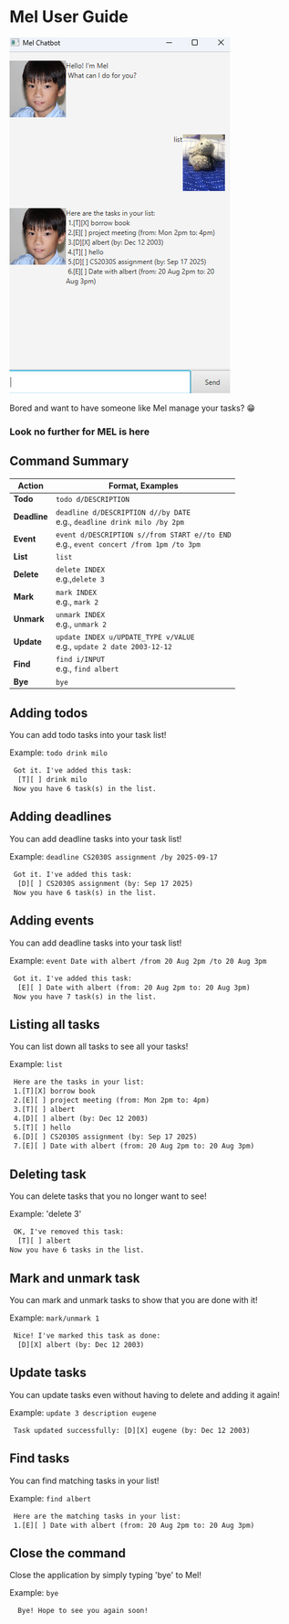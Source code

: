 # Mel User Guide


![Screenshot of the representative product](Ui.png)

Bored and want to have someone like Mel manage your tasks? :grin:
### Look no further for MEL is here

## Command Summary
| Action       | Format, Examples                                                                           |
|--------------|--------------------------------------------------------------------------------------------|
| **Todo**     | `todo d/DESCRIPTION`                                                                       |
| **Deadline** | `deadline d/DESCRIPTION d//by DATE`<br/> e.g., `deadline drink milo /by 2pm`               |
| **Event**    | `event d/DESCRIPTION s//from START e//to END`<br/> e.g., `event concert /from 1pm /to 3pm` 
| **List**     | `list`                                                                                     
| **Delete**   | `delete INDEX` <br/> e.g.,`delete 3`                                                       
| **Mark**     | `mark INDEX` <br/> e.g., `mark 2`                                                          
| **Unmark**   | `unmark INDEX` <br/> e.g., `unmark 2`                                                      
| **Update**   | `update INDEX u/UPDATE_TYPE v/VALUE` <br/> e.g., `update 2 date 2003-12-12`                
| **Find**     | `find i/INPUT` <br/> e.g., `find albert`                                                   
| **Bye**      | `bye`                                                                                     

 

## Adding todos

You can add todo tasks into your task list!


Example: `todo drink milo`


```
 Got it. I've added this task:
  [T][ ] drink milo
 Now you have 6 task(s) in the list.
```

## Adding deadlines

You can add deadline tasks into your task list!


Example: `deadline CS2030S assignment /by 2025-09-17`

```
 Got it. I've added this task:
  [D][ ] CS2030S assignment (by: Sep 17 2025)
 Now you have 6 task(s) in the list.
```


## Adding events

You can add deadline tasks into your task list!


Example: `event Date with albert /from 20 Aug 2pm /to 20 Aug 3pm`

```
 Got it. I've added this task:
  [E][ ] Date with albert (from: 20 Aug 2pm to: 20 Aug 3pm)
 Now you have 7 task(s) in the list.
```


## Listing all tasks

You can list down all tasks to see all your tasks!

Example: `list`

```
 Here are the tasks in your list:
 1.[T][X] borrow book
 2.[E][ ] project meeting (from: Mon 2pm to: 4pm)
 3.[T][ ] albert
 4.[D][ ] albert (by: Dec 12 2003)
 5.[T][ ] hello
 6.[D][ ] CS2030S assignment (by: Sep 17 2025)
 7.[E][ ] Date with albert (from: 20 Aug 2pm to: 20 Aug 3pm)

```

## Deleting task

You can delete tasks that you no longer want to see!

Example: 'delete 3'

```
 OK, I've removed this task:
  [T][ ] albert
Now you have 6 tasks in the list.
```


## Mark and unmark task

You can mark and unmark tasks to show that you are done with it!

Example: `mark/unmark 1`

```
 Nice! I've marked this task as done:
  [D][X] albert (by: Dec 12 2003)
```

## Update tasks

You can update tasks even without having to delete and adding it again!

Example: `update 3 description eugene`

```
 Task updated successfully: [D][X] eugene (by: Dec 12 2003)
```

## Find tasks

You can find matching tasks in your list!

Example: `find albert`

```
 Here are the matching tasks in your list:
 1.[E][ ] Date with albert (from: 20 Aug 2pm to: 20 Aug 3pm)
```

## Close the command

Close the application by simply typing 'bye' to Mel!

Example: `bye`

```
  Bye! Hope to see you again soon!
```